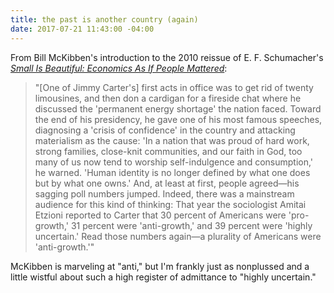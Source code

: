 ```yaml
---
title: the past is another country (again)
date: 2017-07-21 11:43:00 -04:00
---
```


From Bill McKibben's introduction to the 2010 reissue of E. F. Schumacher's *[Small Is Beautiful: Economics As If People Mattered](http://shop.harvard.com/book/9780061997761)*:

> "[One of Jimmy Carter's] first acts in office was to get rid of twenty limousines, and then don a cardigan for a fireside chat where he discussed the 'permanent energy shortage' the nation faced. Toward the end of his presidency, he gave one of his most famous speeches, diagnosing a 'crisis of confidence' in the country and attacking materialism as the cause: 'In a nation that was proud of hard work, strong families, close-knit communities, and our faith in God, too many of us now tend to worship self-indulgence and consumption,' he warned. 'Human identity is no longer defined by what one does but by what one owns.' And, at least at first, people agreed—his sagging poll numbers jumped. Indeed, there was a mainstream audience for this kind of thinking: That year the sociologist Amitai Etzioni reported to Carter that 30 percent of Americans were 'pro-growth,' 31 percent were 'anti-growth,' and 39 percent were 'highly uncertain.' Read those numbers again—a plurality of Americans were 'anti-growth.'"

McKibben is marveling at "anti," but I'm frankly just as nonplussed and a little wistful about such a high register of admittance to "highly uncertain."

